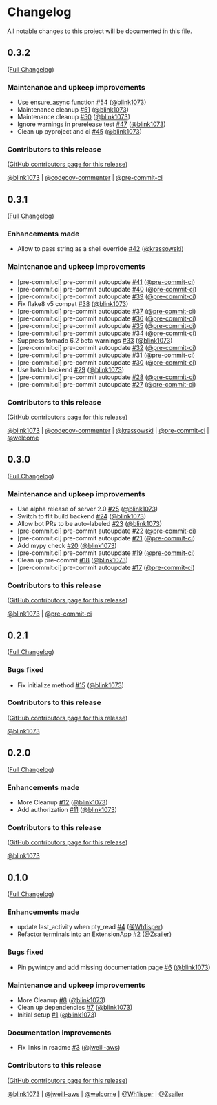 # Changelog

All notable changes to this project will be documented in this file.

<!-- <START NEW CHANGELOG ENTRY> -->

## 0.3.2

([Full Changelog](https://github.com/jupyter-server/jupyter_server_terminals/compare/v0.3.1...574e1018b7d924f09c1ca45389182f1fd314caee))

### Maintenance and upkeep improvements

- Use ensure_async function [#54](https://github.com/jupyter-server/jupyter_server_terminals/pull/54) ([@blink1073](https://github.com/blink1073))
- Maintenance cleanup [#51](https://github.com/jupyter-server/jupyter_server_terminals/pull/51) ([@blink1073](https://github.com/blink1073))
- Maintenance cleanup [#50](https://github.com/jupyter-server/jupyter_server_terminals/pull/50) ([@blink1073](https://github.com/blink1073))
- Ignore warnings in prerelease test [#47](https://github.com/jupyter-server/jupyter_server_terminals/pull/47) ([@blink1073](https://github.com/blink1073))
- Clean up pyproject and ci [#45](https://github.com/jupyter-server/jupyter_server_terminals/pull/45) ([@blink1073](https://github.com/blink1073))

### Contributors to this release

([GitHub contributors page for this release](https://github.com/jupyter-server/jupyter_server_terminals/graphs/contributors?from=2022-09-08&to=2022-10-31&type=c))

[@blink1073](https://github.com/search?q=repo%3Ajupyter-server%2Fjupyter_server_terminals+involves%3Ablink1073+updated%3A2022-09-08..2022-10-31&type=Issues) | [@codecov-commenter](https://github.com/search?q=repo%3Ajupyter-server%2Fjupyter_server_terminals+involves%3Acodecov-commenter+updated%3A2022-09-08..2022-10-31&type=Issues) | [@pre-commit-ci](https://github.com/search?q=repo%3Ajupyter-server%2Fjupyter_server_terminals+involves%3Apre-commit-ci+updated%3A2022-09-08..2022-10-31&type=Issues)

<!-- <END NEW CHANGELOG ENTRY> -->

## 0.3.1

([Full Changelog](https://github.com/jupyter-server/jupyter_server_terminals/compare/v0.3.0...6d8b60bc758adc8656ff530a600fb7f57a34259e))

### Enhancements made

- Allow to pass string as a shell override [#42](https://github.com/jupyter-server/jupyter_server_terminals/pull/42) ([@krassowski](https://github.com/krassowski))

### Maintenance and upkeep improvements

- \[pre-commit.ci\] pre-commit autoupdate [#41](https://github.com/jupyter-server/jupyter_server_terminals/pull/41) ([@pre-commit-ci](https://github.com/pre-commit-ci))
- \[pre-commit.ci\] pre-commit autoupdate [#40](https://github.com/jupyter-server/jupyter_server_terminals/pull/40) ([@pre-commit-ci](https://github.com/pre-commit-ci))
- \[pre-commit.ci\] pre-commit autoupdate [#39](https://github.com/jupyter-server/jupyter_server_terminals/pull/39) ([@pre-commit-ci](https://github.com/pre-commit-ci))
- Fix flake8 v5 compat [#38](https://github.com/jupyter-server/jupyter_server_terminals/pull/38) ([@blink1073](https://github.com/blink1073))
- \[pre-commit.ci\] pre-commit autoupdate [#37](https://github.com/jupyter-server/jupyter_server_terminals/pull/37) ([@pre-commit-ci](https://github.com/pre-commit-ci))
- \[pre-commit.ci\] pre-commit autoupdate [#36](https://github.com/jupyter-server/jupyter_server_terminals/pull/36) ([@pre-commit-ci](https://github.com/pre-commit-ci))
- \[pre-commit.ci\] pre-commit autoupdate [#35](https://github.com/jupyter-server/jupyter_server_terminals/pull/35) ([@pre-commit-ci](https://github.com/pre-commit-ci))
- \[pre-commit.ci\] pre-commit autoupdate [#34](https://github.com/jupyter-server/jupyter_server_terminals/pull/34) ([@pre-commit-ci](https://github.com/pre-commit-ci))
- Suppress tornado 6.2 beta warnings [#33](https://github.com/jupyter-server/jupyter_server_terminals/pull/33) ([@blink1073](https://github.com/blink1073))
- \[pre-commit.ci\] pre-commit autoupdate [#32](https://github.com/jupyter-server/jupyter_server_terminals/pull/32) ([@pre-commit-ci](https://github.com/pre-commit-ci))
- \[pre-commit.ci\] pre-commit autoupdate [#31](https://github.com/jupyter-server/jupyter_server_terminals/pull/31) ([@pre-commit-ci](https://github.com/pre-commit-ci))
- \[pre-commit.ci\] pre-commit autoupdate [#30](https://github.com/jupyter-server/jupyter_server_terminals/pull/30) ([@pre-commit-ci](https://github.com/pre-commit-ci))
- Use hatch backend [#29](https://github.com/jupyter-server/jupyter_server_terminals/pull/29) ([@blink1073](https://github.com/blink1073))
- \[pre-commit.ci\] pre-commit autoupdate [#28](https://github.com/jupyter-server/jupyter_server_terminals/pull/28) ([@pre-commit-ci](https://github.com/pre-commit-ci))
- \[pre-commit.ci\] pre-commit autoupdate [#27](https://github.com/jupyter-server/jupyter_server_terminals/pull/27) ([@pre-commit-ci](https://github.com/pre-commit-ci))

### Contributors to this release

([GitHub contributors page for this release](https://github.com/jupyter-server/jupyter_server_terminals/graphs/contributors?from=2022-05-03&to=2022-09-08&type=c))

[@blink1073](https://github.com/search?q=repo%3Ajupyter-server%2Fjupyter_server_terminals+involves%3Ablink1073+updated%3A2022-05-03..2022-09-08&type=Issues) | [@codecov-commenter](https://github.com/search?q=repo%3Ajupyter-server%2Fjupyter_server_terminals+involves%3Acodecov-commenter+updated%3A2022-05-03..2022-09-08&type=Issues) | [@krassowski](https://github.com/search?q=repo%3Ajupyter-server%2Fjupyter_server_terminals+involves%3Akrassowski+updated%3A2022-05-03..2022-09-08&type=Issues) | [@pre-commit-ci](https://github.com/search?q=repo%3Ajupyter-server%2Fjupyter_server_terminals+involves%3Apre-commit-ci+updated%3A2022-05-03..2022-09-08&type=Issues) | [@welcome](https://github.com/search?q=repo%3Ajupyter-server%2Fjupyter_server_terminals+involves%3Awelcome+updated%3A2022-05-03..2022-09-08&type=Issues)

## 0.3.0

([Full Changelog](https://github.com/jupyter-server/jupyter_server_terminals/compare/v0.2.1...3e59b7ca4ebdbf3e1535b4be3a973f2f419ae49f))

### Maintenance and upkeep improvements

- Use alpha release of server 2.0 [#25](https://github.com/jupyter-server/jupyter_server_terminals/pull/25) ([@blink1073](https://github.com/blink1073))
- Switch to flit build backend [#24](https://github.com/jupyter-server/jupyter_server_terminals/pull/24) ([@blink1073](https://github.com/blink1073))
- Allow bot PRs to be auto-labeled [#23](https://github.com/jupyter-server/jupyter_server_terminals/pull/23) ([@blink1073](https://github.com/blink1073))
- \[pre-commit.ci\] pre-commit autoupdate [#22](https://github.com/jupyter-server/jupyter_server_terminals/pull/22) ([@pre-commit-ci](https://github.com/pre-commit-ci))
- \[pre-commit.ci\] pre-commit autoupdate [#21](https://github.com/jupyter-server/jupyter_server_terminals/pull/21) ([@pre-commit-ci](https://github.com/pre-commit-ci))
- Add mypy check [#20](https://github.com/jupyter-server/jupyter_server_terminals/pull/20) ([@blink1073](https://github.com/blink1073))
- \[pre-commit.ci\] pre-commit autoupdate [#19](https://github.com/jupyter-server/jupyter_server_terminals/pull/19) ([@pre-commit-ci](https://github.com/pre-commit-ci))
- Clean up pre-commit [#18](https://github.com/jupyter-server/jupyter_server_terminals/pull/18) ([@blink1073](https://github.com/blink1073))
- \[pre-commit.ci\] pre-commit autoupdate [#17](https://github.com/jupyter-server/jupyter_server_terminals/pull/17) ([@pre-commit-ci](https://github.com/pre-commit-ci))

### Contributors to this release

([GitHub contributors page for this release](https://github.com/jupyter-server/jupyter_server_terminals/graphs/contributors?from=2022-04-03&to=2022-05-03&type=c))

[@blink1073](https://github.com/search?q=repo%3Ajupyter-server%2Fjupyter_server_terminals+involves%3Ablink1073+updated%3A2022-04-03..2022-05-03&type=Issues) | [@pre-commit-ci](https://github.com/search?q=repo%3Ajupyter-server%2Fjupyter_server_terminals+involves%3Apre-commit-ci+updated%3A2022-04-03..2022-05-03&type=Issues)

## 0.2.1

([Full Changelog](https://github.com/jupyter-server/jupyter_server_terminals/compare/v0.2.0...e33b367c81cfb42bf4b903a75f8cd2ae7f400f64))

### Bugs fixed

- Fix initialize method [#15](https://github.com/jupyter-server/jupyter_server_terminals/pull/15) ([@blink1073](https://github.com/blink1073))

### Contributors to this release

([GitHub contributors page for this release](https://github.com/jupyter-server/jupyter_server_terminals/graphs/contributors?from=2022-04-03&to=2022-04-03&type=c))

[@blink1073](https://github.com/search?q=repo%3Ajupyter-server%2Fjupyter_server_terminals+involves%3Ablink1073+updated%3A2022-04-03..2022-04-03&type=Issues)

## 0.2.0

([Full Changelog](https://github.com/jupyter-server/jupyter_server_terminals/compare/v0.1.0...22d210ea50fb27bcda9a2a781bef6790c509f9a8))

### Enhancements made

- More Cleanup [#12](https://github.com/jupyter-server/jupyter_server_terminals/pull/12) ([@blink1073](https://github.com/blink1073))
- Add authorization [#11](https://github.com/jupyter-server/jupyter_server_terminals/pull/11) ([@blink1073](https://github.com/blink1073))

### Contributors to this release

([GitHub contributors page for this release](https://github.com/jupyter-server/jupyter_server_terminals/graphs/contributors?from=2022-04-02&to=2022-04-03&type=c))

[@blink1073](https://github.com/search?q=repo%3Ajupyter-server%2Fjupyter_server_terminals+involves%3Ablink1073+updated%3A2022-04-02..2022-04-03&type=Issues)

## 0.1.0

([Full Changelog](https://github.com/jupyter-server/jupyter_server_terminals/compare/0.0.1...c849eb024b37e98004f9f2038a19d2227d0923a4))

### Enhancements made

- update last_activity when pty_read [#4](https://github.com/jupyter-server/jupyter_server_terminals/pull/4) ([@Wh1isper](https://github.com/Wh1isper))
- Refactor terminals into an ExtensionApp [#2](https://github.com/jupyter-server/jupyter_server_terminals/pull/2) ([@Zsailer](https://github.com/Zsailer))

### Bugs fixed

- Pin pywintpy and add missing documentation page [#6](https://github.com/jupyter-server/jupyter_server_terminals/pull/6) ([@blink1073](https://github.com/blink1073))

### Maintenance and upkeep improvements

- More Cleanup [#8](https://github.com/jupyter-server/jupyter_server_terminals/pull/8) ([@blink1073](https://github.com/blink1073))
- Clean up dependencies [#7](https://github.com/jupyter-server/jupyter_server_terminals/pull/7) ([@blink1073](https://github.com/blink1073))
- Initial setup [#1](https://github.com/jupyter-server/jupyter_server_terminals/pull/1) ([@blink1073](https://github.com/blink1073))

### Documentation improvements

- Fix links in readme [#3](https://github.com/jupyter-server/jupyter_server_terminals/pull/3) ([@jweill-aws](https://github.com/jweill-aws))

### Contributors to this release

([GitHub contributors page for this release](https://github.com/jupyter-server/jupyter_server_terminals/graphs/contributors?from=2021-12-26&to=2022-04-02&type=c))

[@blink1073](https://github.com/search?q=repo%3Ajupyter-server%2Fjupyter_server_terminals+involves%3Ablink1073+updated%3A2021-12-26..2022-04-02&type=Issues) | [@jweill-aws](https://github.com/search?q=repo%3Ajupyter-server%2Fjupyter_server_terminals+involves%3Ajweill-aws+updated%3A2021-12-26..2022-04-02&type=Issues) | [@welcome](https://github.com/search?q=repo%3Ajupyter-server%2Fjupyter_server_terminals+involves%3Awelcome+updated%3A2021-12-26..2022-04-02&type=Issues) | [@Wh1isper](https://github.com/search?q=repo%3Ajupyter-server%2Fjupyter_server_terminals+involves%3AWh1isper+updated%3A2021-12-26..2022-04-02&type=Issues) | [@Zsailer](https://github.com/search?q=repo%3Ajupyter-server%2Fjupyter_server_terminals+involves%3AZsailer+updated%3A2021-12-26..2022-04-02&type=Issues)
